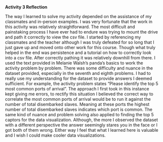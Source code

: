 **Activity 3 Reflection**

The way I learned to solve my activity depended on the assistance of my classmates and in-person examples. I was very fortunate that the work in this activity was relatively straightforward. The most difficult and painstaking process I have ever had to endure was trying to mount the drive and path it correctly to view the csv file. I started by referencing my classmates and the teacher although I was truly defeated for so long that I just gave up and moved onto other work for this course. Though what truly helped in the end was persistence and a tutorial on how to correctly look into a csv file. After correctly pathing it was relatively downhill from there. I used the text provided in Melanie Walsh’s panda’s basics to work the activity problem by problem. There was some difficulty and nuance in the dataset provided, especially in the seventh and eighth problems. I had to really use my understanding for the dataset to provide answers I deemed sufficient. For example, the activity problem states “Please identify the top 5 most common ports of arrival”. The approach I first took in this instance kept giving me errors, to rectify this situation I believed the correct way to correlate the most common ports of arrival would be to run it against the number of total disembarked slaves. Meaning at these ports the highest number of total disembarked slaves indicates which port is common. The same kind of nuance and problem solving also applied to finding the top 5 captors for the data visualization. Although, the more I observed the dataset with a different perspective the answer seemingly stares you in the face or I got both of them wrong. Either way I feel that what I learned here is valuable and I wish I could make cooler data visualizations.  
